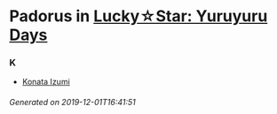 # Padorus in [Lucky☆Star: Yuruyuru Days](https://myanimelist.net/manga/60025/Lucky☆Star__Yuruyuru_Days)

### K
* [Konata Izumi](https://github.com/shadow578/Padoru-Padoru/blob/master/table-of-contents/characters/KonataIzumi.md)

###### Generated on 2019-12-01T16:41:51
